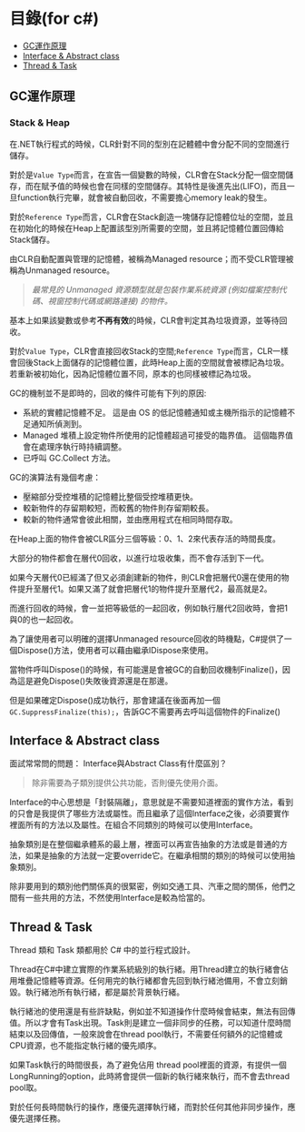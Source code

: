 # 目錄(for c#)
- <a href="#GC">GC運作原理</a>
- <a href="#Iinterface&abstract">Interface & Abstract class</a>
- <a href="#Thread&Task">Thread & Task</a>

## <a name="GC">GC運作原理</a>
### Stack & Heap
在.NET執行程式的時候，CLR針對不同的型別在記體體中會分配不同的空間進行儲存。

對於是`Value Type`而言，在宣告一個變數的時候，CLR會在Stack分配一個空間儲存，而在賦予值的時候也會在同樣的空間儲存。其特性是後進先出(LIFO)，而且一旦function執行完畢，就會被自動回收，不需要擔心memory leak的發生。

對於`Reference Type`而言，CLR會在Stack創造一塊儲存記憶體位址的空間，並且在初始化的時候在Heap上配置該型別所需要的空間，並且將記憶體位置回傳給Stack儲存。

由CLR自動配置與管理的記憶體，被稱為Managed resource；而不受CLR管理被稱為Unmanaged resource。

> *最常見的 Unmanaged 資源類型就是包裝作業系統資源 (例如檔案控制代碼、視窗控制代碼或網路連接) 的物件。*

基本上如果該變數或參考**不再有效**的時候，CLR會判定其為垃圾資源，並等待回收。

對於`Value Type`，CLR會直接回收Stack的空間;`Reference Type`而言，CLR一樣會回後Stack上面儲存的記憶體位置，此時Heap上面的空間就會被標記為垃圾。若重新被初始化，因為記憶體位置不同，原本的也同樣被標記為垃圾。

GC的機制並不是即時的，回收的條件可能有下列的原因:

- 系統的實體記憶體不足。 這是由 OS 的低記憶體通知或主機所指示的記憶體不足通知所偵測到。
- Managed 堆積上設定物件所使用的記憶體超過可接受的臨界值。 這個臨界值會在處理序執行時持續調整。
- 已呼叫 GC.Collect 方法。

GC的演算法有幾個考慮：
- 壓縮部分受控堆積的記憶體比整個受控堆積更快。
- 較新物件的存留期較短，而較舊的物件則存留期較長。
- 較新的物件通常會彼此相關，並由應用程式在相同時間存取。

在Heap上面的物件會被CLR區分三個等級：0、1、2來代表存活的時間長度。

大部分的物件都會在層代0回收，以進行垃圾收集，而不會存活到下一代。

如果今天層代0已經滿了但又必須創建新的物件，則CLR會把層代0還在使用的物件提升至層代1。如果又滿了就會把層代1的物件提升至層代2，最高就是2。

而進行回收的時候，會一並把等級低的一起回收，例如執行層代2回收時，會把1與0的也一起回收。

為了讓使用者可以明確的選擇Unmanaged resource回收的時機點，C#提供了一個Dispose()方法，使用者可以藉由繼承IDispose來使用。

當物件呼叫Dispose()的時候，有可能還是會被GC的自動回收機制Finalize()，因為這是避免Dispose()失敗後資源還是在那邊。

但是如果確定Dispose()成功執行，那會建議在後面再加一個`GC.SuppressFinalize(this);`，告訴GC不需要再去呼叫這個物件的Finalize()

## <a name="Iinterface&abstract">Interface & Abstract class</a>

面試常常問的問題： Interface與Abstract Class有什麼區別？

> 除非需要為子類別提供公共功能，否則優先使用介面。

Interface的中心思想是「封裝隔離」，意思就是不需要知道裡面的實作方法，看到的只會是我提供了哪些方法或屬性。而且繼承了這個Interface之後，必須要實作裡面所有的方法以及屬性。在組合不同類別的時候可以使用Interface。

抽象類別是在整個繼承體系的最上層，裡面可以再宣告抽象的方法或是普通的方法，如果是抽象的方法就一定要override它。在繼承相關的類別的時候可以使用抽象類別。

除非要用到的類別他們關係真的很緊密，例如交通工具、汽車之間的關係，他們之間有一些共用的方法，不然使用Interface是較為恰當的。

## <a name="Thread&Task">Thread & Task</a>

Thread 類和 Task 類都用於 C# 中的並行程式設計。

Thread在C#中建立實際的作業系統級別的執行緒。用Thread建立的執行緒會佔用堆疊記憶體等資源。任何用完的執行緒都會先回到執行緒池備用，不會立刻銷毀。執行緒池所有執行緒，都是屬於背景執行緒。

執行緒池的使用還是有些許缺點，例如並不知道操作什麼時候會結束，無法有回傳值。所以才會有Task出現。Task則是建立一個非同步的任務，可以知道什麼時間結束以及回傳值，一般來說會在thread pool執行，不需要任何額外的記憶體或CPU資源，也不能指定執行緒的優先順序。

如果Task執行的時間很長，為了避免佔用
thread pool裡面的資源，有提供一個LongRunning的option，此時將會提供一個新的執行緒來執行，而不會去thread pool取。

對於任何長時間執行的操作，應優先選擇執行緒，而對於任何其他非同步操作，應優先選擇任務。